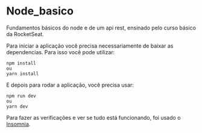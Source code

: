 # Node_basico
Fundamentos básicos do node e de um api rest, ensinado pelo curso básico da RocketSeat.

Para iniciar a aplicação você precisa necessariamente de baixar as dependencias. Para isso você pode utilizar:

```
npm install
ou
yarn install
```

E depois para rodar a aplicação, você precisa usar:

```
npm run dev
ou
yarn dev
```

Para fazer as verificações e ver se tudo está funcionando, foi usado o [Insomnia](https://insomnia.rest/download/).
